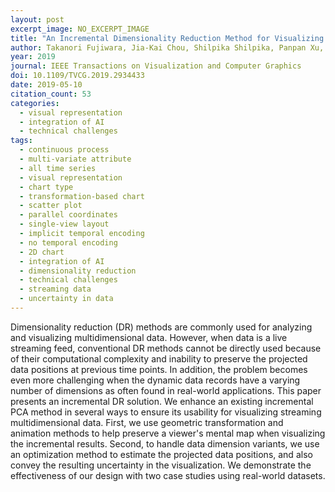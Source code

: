 ```yaml
---
layout: post
excerpt_image: NO_EXCERPT_IMAGE
title: "An Incremental Dimensionality Reduction Method for Visualizing Streaming Multidimensional Data"
author: Takanori Fujiwara, Jia-Kai Chou, Shilpika Shilpika, Panpan Xu, Liu Ren & K. Ma
year: 2019
journal: IEEE Transactions on Visualization and Computer Graphics
doi: 10.1109/TVCG.2019.2934433
date: 2019-05-10
citation_count: 53
categories:
  - visual representation
  - integration of AI
  - technical challenges
tags:
  - continuous process
  - multi-variate attribute
  - all time series
  - visual representation
  - chart type
  - transformation-based chart
  - scatter plot
  - parallel coordinates
  - single-view layout
  - implicit temporal encoding
  - no temporal encoding
  - 2D chart
  - integration of AI
  - dimensionality reduction
  - technical challenges
  - streaming data
  - uncertainty in data
---
```

Dimensionality reduction (DR) methods are commonly used for analyzing and visualizing multidimensional data. However, when data is a live streaming feed, conventional DR methods cannot be directly used because of their computational complexity and inability to preserve the projected data positions at previous time points. In addition, the problem becomes even more challenging when the dynamic data records have a varying number of dimensions as often found in real-world applications. This paper presents an incremental DR solution. We enhance an existing incremental PCA method in several ways to ensure its usability for visualizing streaming multidimensional data. First, we use geometric transformation and animation methods to help preserve a viewer's mental map when visualizing the incremental results. Second, to handle data dimension variants, we use an optimization method to estimate the projected data positions, and also convey the resulting uncertainty in the visualization. We demonstrate the effectiveness of our design with two case studies using real-world datasets.
